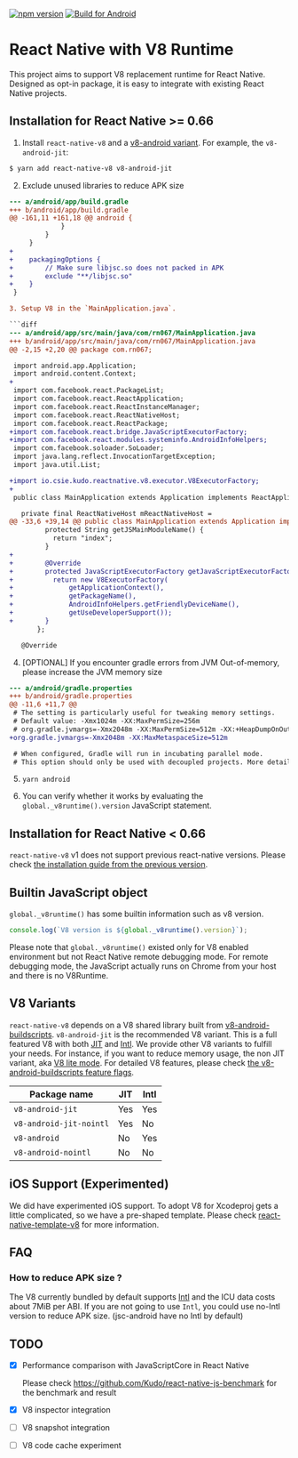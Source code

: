 [![npm version](https://badge.fury.io/js/react-native-v8.svg)](https://badge.fury.io/js/react-native-v8)
[![Build for Android](https://github.com/Kudo/react-native-v8/actions/workflows/android.yml/badge.svg)](https://github.com/Kudo/react-native-v8/actions/workflows/android.yml)

# React Native with V8 Runtime

This project aims to support V8 replacement runtime for React Native. Designed as opt-in package, it is easy to integrate with existing React Native projects.

## Installation for React Native >= 0.66

1. Install `react-native-v8` and a [v8-android variant](#v8-variants). For example, the `v8-android-jit`:

```sh
$ yarn add react-native-v8 v8-android-jit
```

2. Exclude unused libraries to reduce APK size

```diff
--- a/android/app/build.gradle
+++ b/android/app/build.gradle
@@ -161,11 +161,18 @@ android {
             }
         }
     }
+
+    packagingOptions {
+        // Make sure libjsc.so does not packed in APK
+        exclude "**/libjsc.so"
+    }
 }

3. Setup V8 in the `MainApplication.java`.

```diff
--- a/android/app/src/main/java/com/rn067/MainApplication.java
+++ b/android/app/src/main/java/com/rn067/MainApplication.java
@@ -2,15 +2,20 @@ package com.rn067;

 import android.app.Application;
 import android.content.Context;
+
 import com.facebook.react.PackageList;
 import com.facebook.react.ReactApplication;
 import com.facebook.react.ReactInstanceManager;
 import com.facebook.react.ReactNativeHost;
 import com.facebook.react.ReactPackage;
+import com.facebook.react.bridge.JavaScriptExecutorFactory;
+import com.facebook.react.modules.systeminfo.AndroidInfoHelpers;
 import com.facebook.soloader.SoLoader;
 import java.lang.reflect.InvocationTargetException;
 import java.util.List;

+import io.csie.kudo.reactnative.v8.executor.V8ExecutorFactory;
+
 public class MainApplication extends Application implements ReactApplication {

   private final ReactNativeHost mReactNativeHost =
@@ -33,6 +39,14 @@ public class MainApplication extends Application implements ReactApplication {
         protected String getJSMainModuleName() {
           return "index";
         }
+
+        @Override
+        protected JavaScriptExecutorFactory getJavaScriptExecutorFactory() {
+          return new V8ExecutorFactory(
+              getApplicationContext(),
+              getPackageName(),
+              AndroidInfoHelpers.getFriendlyDeviceName(),
+              getUseDeveloperSupport());
+        }
       };

   @Override
```

4. [OPTIONAL] If you encounter gradle errors from JVM Out-of-memory, please increase the JVM memory size

```diff
--- a/android/gradle.properties
+++ b/android/gradle.properties
@@ -11,6 +11,7 @@
 # The setting is particularly useful for tweaking memory settings.
 # Default value: -Xmx1024m -XX:MaxPermSize=256m
 # org.gradle.jvmargs=-Xmx2048m -XX:MaxPermSize=512m -XX:+HeapDumpOnOutOfMemoryError -Dfile.encoding=UTF-8
+org.gradle.jvmargs=-Xmx2048m -XX:MaxMetaspaceSize=512m

 # When configured, Gradle will run in incubating parallel mode.
 # This option should only be used with decoupled projects. More details, visit
```

5. `yarn android`

6. You can verify whether it works by evaluating the `global._v8runtime().version` JavaScript statement.

## Installation for React Native < 0.66

`react-native-v8` v1 does not support previous react-native versions. Please check [the installation guide from the previous version](https://github.com/Kudo/react-native-v8/blob/0.67-stable/README.md).

## Builtin JavaScript object

`global._v8runtime()` has some builtin information such as v8 version.

```js
console.log(`V8 version is ${global._v8runtime().version}`);
```

Please note that `global._v8runtime()` existed only for V8 enabled environment but not React Native remote debugging mode.
For remote debugging mode, the JavaScript actually runs on Chrome from your host and there is no V8Runtime.

## V8 Variants

`react-native-v8` depends on a V8 shared library built from [v8-android-buildscripts](https://github.com/Kudo/v8-android-buildscripts). `v8-android-jit` is the recommended V8 variant. This is a full featured V8 with both [JIT](https://en.wikipedia.org/wiki/Just-in-time_compilation) and [Intl](https://developer.mozilla.org/en-US/docs/Web/JavaScript/Reference/Global_Objects/Intl). We provide other V8 variants to fulfill your needs.
For instance, if you want to reduce memory usage, the non JIT variant, aka [V8 lite mode](https://v8.dev/blog/v8-lite).
For detailed V8 features, please check [the v8-android-buildscripts feature flags](https://github.com/Kudo/v8-android-buildscripts/blob/master/README.md#v8-feature-flags).

| Package name            | JIT | Intl |
| ----------------------- | --- | ---- |
| `v8-android-jit`        | Yes | Yes  |
| `v8-android-jit-nointl` | Yes | No   |
| `v8-android`            | No  | Yes  |
| `v8-android-nointl`     | No  | No   |



## iOS Support (Experimented)

We did have experimented iOS support. To adopt V8 for Xcodeproj gets a little complicated, so we have a pre-shaped template.
Please check [react-native-template-v8](packages/react-native-template-v8/README.md) for more information.

## FAQ

### How to reduce APK size ?

The V8 currently bundled by default supports [Intl](https://developer.mozilla.org/en-US/docs/Web/JavaScript/Reference/Global_Objects/Intl) and the ICU data costs about 7MiB per ABI. If you are not going to use `Intl`, you could use no-Intl version to reduce APK size. (jsc-android have no Intl by default)

## TODO

- [x] Performance comparison with JavaScriptCore in React Native

  Please check https://github.com/Kudo/react-native-js-benchmark for the benchmark and result

- [x] V8 inspector integration
- [ ] V8 snapshot integration
- [ ] V8 code cache experiment

